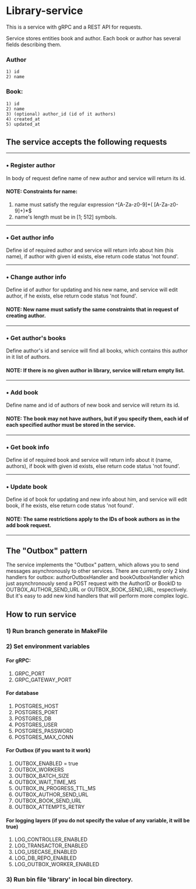 # Library-service

This is a service with gRPC and a REST API for requests.

Service stores entities book and author. Each book or author has several fields
describing them.

### Author
    1) id 
    2) name

### Book:
    1) id
    2) name
    3) (optional) author_id (id of it authors)
    4) created_at
    5) updated_at


## The service accepts the following requests

------------------------------

### • Register author

In body of request define name of new author and service will return its id.

#### NOTE: Constraints for name:

1) name must satisfy the regular expression ^[A-Za-z0-9]+( [A-Za-z0-9]+)*$
2) name's length must be in [1; 512] symbols.


------------------------------

### • Get author info

Define id of required author and service will return info about him (his name),
if author with given id exists, else return code status 'not found'.

------------------------------

### • Change author info

Define id of author for updating and his new name, and service will edit author,
if he exists, else return code status 'not found'.

#### NOTE: New name must satisfy the same constraints that in request of creating author.

------------------------------

### • Get author's books

Define author's id and service will find all books, which contains
this author in it list of authors.

#### NOTE: If there is no given author in library, service will return empty list.

------------------------------

### • Add book

Define name and id of authors of new book and service will return its id.

#### NOTE: The book may not have authors, but if you specify them, each id of each specified author must be stored in the service.

------------------------------

### • Get book info

Define id of required book and service will return info about it (name, authors),
if book with given id exists, else return code status 'not found'.

------------------------------

### • Update book

Define id of book for updating and new info about him,
and service will edit book, if he exists, else return code status 'not found'.


#### NOTE: The same restrictions apply to the IDs of book authors as in the add book request.

------------------------------

## The "Outbox" pattern

The service implements the "Outbox" pattern, which allows you to send messages 
asynchronously to other services. There are currently only 2 kind handlers for outbox: authorOutboxHandler
and bookOutboxHandler which just asynchronously send a POST request with the AuthorID or BookID to
OUTBOX_AUTHOR_SEND_URL or OUTBOX_BOOK_SEND_URL, respectively. But it's easy to add new kind handlers that will
perform more complex logic.


## How to run service

### 1) Run branch generate in MakeFile
### 2) Set environment variables 

#### For gRPC:
1) GRPC_PORT 
2) GRPC_GATEWAY_PORT

#### For database
1) POSTGRES_HOST
2) POSTGRES_PORT
3) POSTGRES_DB
4) POSTGRES_USER
5) POSTGRES_PASSWORD
6) POSTGRES_MAX_CONN 

#### For Outbox (if you want to it work)
1) OUTBOX_ENABLED = true
2) OUTBOX_WORKERS
3) OUTBOX_BATCH_SIZE
4) OUTBOX_WAIT_TIME_MS
5) OUTBOX_IN_PROGRESS_TTL_MS
6) OUTBOX_AUTHOR_SEND_URL
7) OUTBOX_BOOK_SEND_URL
8) OUTBOX_ATTEMPTS_RETRY

#### For logging layers (if you do not specify the value of any variable, it will be true)
1) LOG_CONTROLLER_ENABLED
2) LOG_TRANSACTOR_ENABLED
3) LOG_USECASE_ENABLED
4) LOG_DB_REPO_ENABLED
5) LOG_OUTBOX_WORKER_ENABLED



### 3) Run bin file 'library' in local bin directory. 
